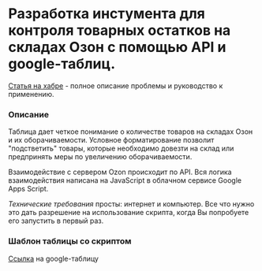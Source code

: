 # Разработка инстумента для контроля товарных остатков на складах Озон с помощью API и google-таблиц.
[Статья на хабре](https://habr.com/ru/post/672194/) - полное описание проблемы и руководство к применению.

### Описание
Таблица дает четкое понимание о количестве товаров на складах Озон и их оборачиваемости. Условное форматирование позволит "подстветить" товары, которые необходимо довезти на склад или предпринять меры по увеличению оборачиваемости.

Взаимодействие с сервером Ozon происходит по API. Вся логика взаимодействия написана на JavaScript в облачном сервисе Google Apps Script.

*Технические требования* просты: интернет и компьютер. Все что нужно это дать разрешение на использование скрипта, когда Вы попробуете его запустить в первый раз.  

### Шаблон таблицы со скриптом

[Ссылка]() на google-таблицу
